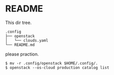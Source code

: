 # README
This dir tree.
```
.config
├── openstack
│   └── clouds.yaml
└── README.md
```
please praction.
```
$ mv -r .config/openstack $HOME/.config/.
$ openstack --os-cloud production catalog list
```
